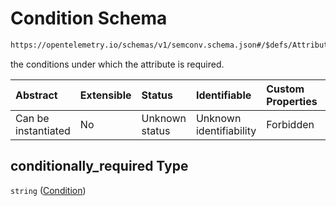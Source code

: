 # Condition Schema

```txt
https://opentelemetry.io/schemas/v1/semconv.schema.json#/$defs/Attribute/allOf/0/properties/requirement_level/oneOf/1/properties/conditionally_required
```

the conditions under which the attribute is required.

| Abstract            | Extensible | Status         | Identifiable            | Custom Properties | Additional Properties | Access Restrictions | Defined In                                                                           |
| :------------------ | :--------- | :------------- | :---------------------- | :---------------- | :-------------------- | :------------------ | :----------------------------------------------------------------------------------- |
| Can be instantiated | No         | Unknown status | Unknown identifiability | Forbidden         | Allowed               | none                | [semconv.schema.json\*](../../../schemas/semconv.schema.json "open original schema") |

## conditionally\_required Type

`string` ([Condition](../attribute/semconv-opentelemetry-semantic-convention-schema-definitions-attribute-allof-attribute-full-specification-properties-requirement-level-oneof-conditionally-required-properties-condition.md))
